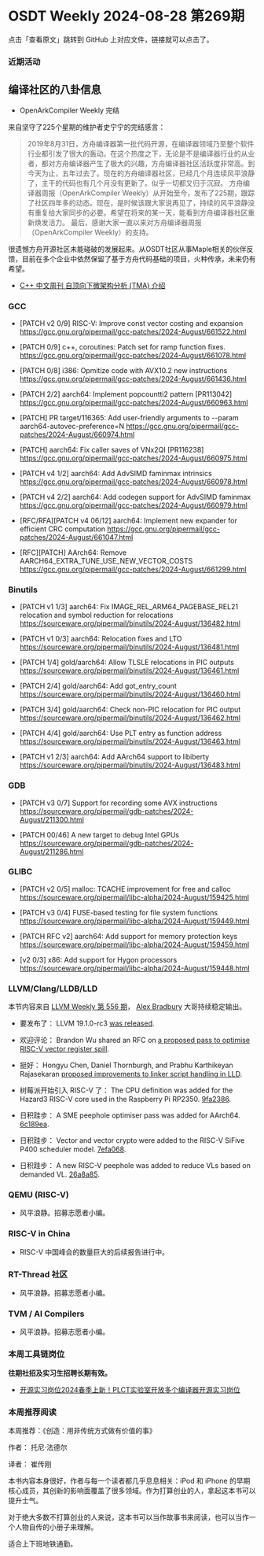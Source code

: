 # OSDT Weekly 2024-08-28 第269期

点击「查看原文」跳转到 GitHub 上对应文件，链接就可以点击了。

### 近期活动

## 编译社区的八卦信息

- OpenArkCompiler Weekly 完结

来自坚守了225个星期的维护者史宁宁的完结感言：

> 2019年8月31日，方舟编译器第一批代码开源，在编译器领域乃至整个软件行业都引发了很大的轰动。在这个热度之下，无论是不是编译器行业的从业者，都对方舟编译器产生了极大的兴趣，方舟编译器社区活跃度非常高。到今天为止，五年过去了。现在的方舟编译器社区，已经几个月连续风平浪静了，主干的代码也有几个月没有更新了。似乎一切都又归于沉寂。
> 方舟编译器周报（OpenArkCompiler Weekly）从开始至今，发布了225期，跟踪了社区四年多的动态。现在，是时候该跟大家说再见了，持续的风平浪静没有重复给大家同步的必要。希望在将来的某一天，能看到方舟编译器社区重新焕发活力。
> 最后，感谢大家一直以来对方舟编译器周报（OpenArkCompiler Weekly）的支持。

很遗憾方舟开源社区未能碰破的发展起来。从OSDT社区从事Maple相关的伙伴反馈，目前在多个企业中依然保留了基于方舟代码基础的项目，火种传承，未来仍有希望。

- [C++ 中文周刊 自顶向下微架构分析 (TMA) 介绍](https://mp.weixin.qq.com/s/ioxCN_2WJluTcejf7M7QFA)

### GCC

- [PATCH v2 0/9] RISC-V: Improve const vector costing and expansion
  https://gcc.gnu.org/pipermail/gcc-patches/2024-August/661522.html

- [PATCH 0/9] c++, coroutines: Patch set for ramp function fixes.
  https://gcc.gnu.org/pipermail/gcc-patches/2024-August/661078.html

- [PATCH 0/8] i386: Opmitize code with AVX10.2 new instructions
  https://gcc.gnu.org/pipermail/gcc-patches/2024-August/661436.html

- [PATCH 2/2] aarch64: Implement popcountti2 pattern [PR113042]
  https://gcc.gnu.org/pipermail/gcc-patches/2024-August/660963.html

- [PATCH] PR target/116365: Add user-friendly arguments to --param aarch64-autovec-preference=N
  https://gcc.gnu.org/pipermail/gcc-patches/2024-August/660974.html

- [PATCH] aarch64: Fix caller saves of VNx2QI [PR116238]
  https://gcc.gnu.org/pipermail/gcc-patches/2024-August/660975.html

- [PATCH v4 1/2] aarch64: Add AdvSIMD faminmax intrinsics
  https://gcc.gnu.org/pipermail/gcc-patches/2024-August/660978.html

- [PATCH v4 2/2] aarch64: Add codegen support for AdvSIMD faminmax
  https://gcc.gnu.org/pipermail/gcc-patches/2024-August/660979.html

- [RFC/RFA][PATCH v4 06/12] aarch64: Implement new expander for efficient CRC computation
  https://gcc.gnu.org/pipermail/gcc-patches/2024-August/661047.html

- [RFC][PATCH] AArch64: Remove AARCH64_EXTRA_TUNE_USE_NEW_VECTOR_COSTS
  https://gcc.gnu.org/pipermail/gcc-patches/2024-August/661299.html

### Binutils

- [PATCH v1 1/3] aarch64: Fix IMAGE_REL_ARM64_PAGEBASE_REL21 relocation and symbol reduction for relocations
  https://sourceware.org/pipermail/binutils/2024-August/136482.html

- [PATCH v1 0/3] aarch64: Relocation fixes and LTO
  https://sourceware.org/pipermail/binutils/2024-August/136481.html

- [PATCH 1/4] gold/aarch64: Allow TLSLE relocations in PIC outputs
  https://sourceware.org/pipermail/binutils/2024-August/136461.html

- [PATCH 2/4] gold/aarch64: Add got_entry_count
  https://sourceware.org/pipermail/binutils/2024-August/136460.html

- [PATCH 3/4] gold/aarch64: Check non-PIC relocation for PIC output
  https://sourceware.org/pipermail/binutils/2024-August/136462.html

- [PATCH 4/4] gold/aarch64: Use PLT entry as function address
  https://sourceware.org/pipermail/binutils/2024-August/136463.html

- [PATCH v1 2/3] aarch64: Add AArch64 support to libiberty
  https://sourceware.org/pipermail/binutils/2024-August/136483.html

### GDB

- [PATCH v3 0/7] Support for recording some AVX instructions
  https://sourceware.org/pipermail/gdb-patches/2024-August/211300.html

- [PATCH 00/46] A new target to debug Intel GPUs
  https://sourceware.org/pipermail/gdb-patches/2024-August/211286.html

### GLIBC

- [PATCH v2 0/5] malloc: TCACHE improvement for free and calloc
  https://sourceware.org/pipermail/libc-alpha/2024-August/159425.html

- [PATCH v3 0/4] FUSE-based testing for file system functions
  https://sourceware.org/pipermail/libc-alpha/2024-August/159449.html

- [PATCH RFC v2] aarch64: Add support for memory protection keys
  https://sourceware.org/pipermail/libc-alpha/2024-August/159459.html

- [v2 0/3] x86: Add support for Hygon processors
  https://sourceware.org/pipermail/libc-alpha/2024-August/159448.html

### LLVM/Clang/LLDB/LLD

本节内容来自 [LLVM Weekly 第 556 期](http://llvmweekly.org/issue/556)，
[Alex Bradbury](https://www.linkedin.com/in/alex-bradbury/) 大哥持续稳定输出。

* 要发布了： LLVM 19.1.0-rc3 [was released](https://discourse.llvm.org/t/llvm-19-1-0-rc3-released/80802).

* 欢迎评论： Brandon Wu shared an RFC on [a proposed pass to optimise RISC-V vector register spill](https://discourse.llvm.org/t/rfc-riscv-vector-register-spill-optimization-pass/80850).

* 挺好： Hongyu Chen, Daniel Thornburgh, and Prabhu Karthikeyan Rajasekaran [proposed improvements to linker script handling in LLD](https://discourse.llvm.org/t/rfc-improve-linker-script-handing-in-lld/80866).

* 树莓派开始引入 RISC-V 了： The CPU definition was added for the Hazard3 RISC-V core used in the Raspberry Pi RP2350.
  [9fa2386](https://github.com/llvm/llvm-project/commit/9fa2386ff132).

* 日积跬步： A SME peephole optimiser pass was added for AArch64.  [6c189ea](https://github.com/llvm/llvm-project/commit/6c189eaea994).

* 日积跬步： Vector and vector crypto were added to the RISC-V SiFive P400 scheduler model. [7efa068](https://github.com/llvm/llvm-project/commit/7efa068f7a7e).

* 日积跬步： A new RISC-V peephole was added to reduce VLs based on demanded VL.  [26a8a85](https://github.com/llvm/llvm-project/commit/26a8a857dcdc).

### QEMU (RISC-V)

- 风平浪静。招募志愿者小编。

### RISC-V in China

- RISC-V 中国峰会的数量巨大的后续报告进行中。

### RT-Thread 社区

- 风平浪静。招募志愿者小编。

### TVM / AI Compilers

- 风平浪静。招募志愿者小编。

### 本周工具链岗位

**往期社招及实习生招聘长期有效。**

- [开源实习岗位2024春季上新！PLCT实验室开放多个编译器开源实习岗位](https://mp.weixin.qq.com/s/D-l7hE2S-21NCAZsVqPzMA)

### 本周推荐阅读

本周推荐：《创造：用非传统方式做有价值的事》

作者： 托尼·法德尔

译者： 崔传刚

本书内容本身很好，作者与每一个读者都几乎息息相关：iPod 和 iPhone 的早期核心成员，其创新的影响面覆盖了很多领域。作为打算创业的人，拿起这本书可以提升士气。

对于绝大多数不打算创业的人来说，这本书可以当作故事书来阅读，也可以当作一个人物自传的小册子来理解。

适合上下班地铁通勤。
